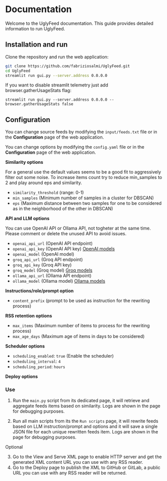 # Documentation
Welcome to the UglyFeed documentation. This guide provides detailed information to run UglyFeed.

## Installation and run

Clone the repository and run the web application:

```sh
git clone https://github.com/fabriziosalmi/UglyFeed.git
cd UglyFeed
streamlit run gui.py --server.address 0.0.0.0
```

If you want to disable streamlit telemetry just add browser.gatherUsageStats flag:

`streamlit run gui.py --server.address 0.0.0.0 --browser.gatherUsageStats false`


## Configuration

You can change source feeds by modifying the `input/feeds.txt` file or in the **Configuration** page of the web application.

You can change options by modifying the `config.yaml` file or in the **Configuration** page of the web application.

**Similarity options**

For a general use the default values seems to be a good fit to aggressively filter out some noise. To increase items count try to reduce min_samples to 2 and play around eps and similarity.

- `similarity_threshold` (range: 0-1)
- `min_samples` (Minimum number of samples in a cluster for DBSCAN)
- `eps` (Maximum distance between two samples for one to be considered as in the neighborhood of the other in DBSCAN)

**API and LLM options**

You can use OpenAI API or Ollama API, not togheter at the same time. Please comment or delete the unused API to avoid issues.

- `openai_api_url` (OpenAI API endpoint)
- `openai_api_key` (OpenAI API key) [OpenAI models](https://platform.openai.com/docs/models)
- `openai_model` (OpenAI model)
- `groq_api_url` (Groq API endpoint)
- `groq_api_key` (Groq API key)
- `groq_model` (Groq model) [Groq models](https://console.groq.com/docs/models)
- `ollama_api_url` (Ollama API endpoint)
- `ollama_model` (Ollama model) [Ollama models](https://platform.openai.com/docs/models)

**Instructions/role/prompt option**
- `content_prefix` (prompt to be used as instruction for the rewriting process)

**RSS retention options**
- `max_items` (Maximum number of items to process for the rewriting process)
- `max_age_days` (Maximum age of items in days to be considered)

**Scheduler options**
- `scheduling_enabled`: `true` (Enable the scheduler)
- `scheduling_interval`: `4` 
- `scheduling_period`: `hours`

**Deploy options**





### Use

1. Run the `main.py` script from its dedicated page, it will retrieve and aggregate feeds items based on similarity. Logs are shown in the page for debugging purposes.

2. Run all main scripts from its the `Run scripts` page, it will rewrite feeds based on LLM instruction/prompt and options and it will save a single JSON file for each unique rewritten feeds item. Logs are shown in the page for debugging purposes.

Optional

3. Go to the View and Serve XML page to enable HTTP server and get the generated XML content URL you can use with any RSS reader.
4. Go to the Deploy page to publish the XML to GitHub or GitLab, a public URL you can use with any RSS reader will be returned.
